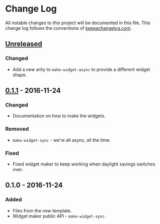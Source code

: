 # Change Log
All notable changes to this project will be documented in this file. This change log follows the conventions of [keepachangelog.com](http://keepachangelog.com/).

## [Unreleased]
### Changed
- Add a new arity to `make-widget-async` to provide a different widget shape.

## [0.1.1] - 2016-11-24
### Changed
- Documentation on how to make the widgets.

### Removed
- `make-widget-sync` - we're all async, all the time.

### Fixed
- Fixed widget maker to keep working when daylight savings switches over.

## 0.1.0 - 2016-11-24
### Added
- Files from the new template.
- Widget maker public API - `make-widget-sync`.

[Unreleased]: https://github.com/your-name/gorilla-middleware/compare/0.1.1...HEAD
[0.1.1]: https://github.com/your-name/gorilla-middleware/compare/0.1.0...0.1.1
